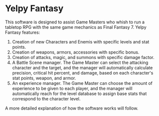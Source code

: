 # Yelpy Fantasy
This software is designed to assist Game Masters who whish to run a tabletop RPG with the same game mechanics as Final Fantasy 7. Yelpy Fantasy features:
1. Creation of new Characters and Enemis with specific levels and stat points.
2. Creation of weapons, armors, accessories with specific bonus.
3. Creation of attacks, magic, and summons with specific damage factor.
3. A Battle Scene manager. The Game Master can select the attacking character and the target, and the manager will automatically calculate precision, critical hit percent, and damage, based on each character's stat points, weapon, and armor.
4. An experience manager. The Game Master can choose the amount of experience to be given to each player, and the manager will automatically reach for the level database to assign base stats that correspond to the character level.

A more detailed explanation of how the software works will follow. 
